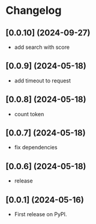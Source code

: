 # Changelog

## [0.0.10] (2024-09-27)

* add search with score

## [0.0.9] (2024-05-18)

* add timeout to request

## [0.0.8] (2024-05-18)

* count token

## [0.0.7] (2024-05-18)

* fix dependencies

## [0.0.6] (2024-05-18)

* release

## [0.0.1] (2024-05-16)

* First release on PyPI.

